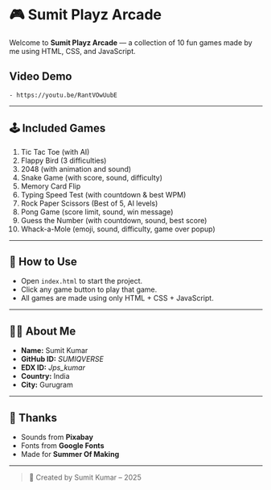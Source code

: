 # 🎮 Sumit Playz Arcade

Welcome to **Sumit Playz Arcade** — a collection of 10 fun games made by me using HTML, CSS, and JavaScript.

##    Video Demo
    - https://youtu.be/RantVOwUubE
---

## 🕹️ Included Games

1. Tic Tac Toe (with AI)
2. Flappy Bird (3 difficulties)
3. 2048 (with animation and sound)
4. Snake Game (with score, sound, difficulty)
5. Memory Card Flip
6. Typing Speed Test (with countdown & best WPM)
7. Rock Paper Scissors (Best of 5, AI levels)
8. Pong Game (score limit, sound, win message)     
9. Guess the Number (with countdown, sound, best score)
10. Whack-a-Mole (emoji, sound, difficulty, game over popup)

---

## 🧾 How to Use

- Open `index.html` to start the project.
- Click any game button to play that game.
- All games are made using only HTML + CSS + JavaScript.

---

## 👨‍💻 About Me

- **Name:** Sumit Kumar
- **GitHub ID:** *SUMIQVERSE*
- **EDX ID:** *Jps_kumar*
- **Country:** India
- **City:** Gurugram

---

## 🙏 Thanks

- Sounds from **Pixabay**
- Fonts from **Google Fonts**
- Made for **Summer Of Making**

---

> 🚀 Created by Sumit Kumar – 2025

